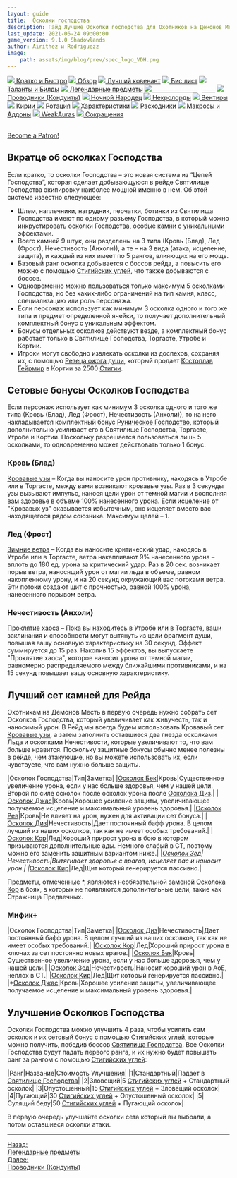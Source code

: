 ```yaml
---
layout: guide
title:  Осколки господства
description: Гайд Лучшие Осколки господства для Охотников на Демонов Месть 9.1.0 PvE Shadowlands
last_update: 2021-06-24 09:00:00
game_version: 9.1.0 Shadowlands 
author: Airithez и Rodriguezz
image:
    path: assets/img/blog/prev/spec_logo_VDH.png
---
```


<div id="smooth-nav-outer">
<a href="{{ site.url }}/guide/vengeance/quick_faq.html"><img src="https://wow.zamimg.com/images/wow/icons/medium/wow_token01.jpg"> Кратко и Быстро</a>
<a href="{{ site.url }}/guide/vengeance/overview.html"><img src="https://wow.zamimg.com/images/wow/icons/medium/inv_misc_spyglass_02.jpg"> Обзор</a>
<a href="{{ site.url }}/guide/vengeance/covenant.html"><img src="https://wow.zamimg.com/images/wow/icons/medium/achievement_mythicdungeons_shadowlands.jpg"> Лучший ковенант</a>
<a href="{{ site.url }}/guide/vengeance/gear.html"><img src="https://wow.zamimg.com/images/wow/icons/medium/inv_chest_chain_03.jpg"> Бис лист</a>
<a href="{{ site.url }}/guide/vengeance/talent-builds.html"><img src="https://wow.zamimg.com/images/wow/icons/medium/ability_marksmanship.jpg"> Таланты и Билды</a>
<a href="{{ site.url }}/guide/vengeance/legendaries-shadowlands.html"><img src="https://wow.zamimg.com/images/wow/icons/medium/runesmith_icon.jpg"> Легендарные предметы</a>
<a href="{{ site.url }}/guide/vengeance/domination-set-bonuses.html"><img src="https://wow.zamimg.com/images/wow/icons/medium/wow_token01.jpg"><span style="color: white;"> Осколки господства</span></a>
<a href="{{ site.url }}/guide/vengeance/conduits-shadowlands.html"><img src="https://wow.zamimg.com/images/wow/icons/medium/ability_rogue_rollthebones02.jpg"> Проводники (Кондуиты)</a>
<a href="{{ site.url }}/guide/vengeance/night-fae.html"><img src="https://wow.zamimg.com/images/wow/icons/medium/ui_sigil_nightfae.jpg"> Ночной Народец</a>
<a href="{{ site.url }}/guide/vengeance/necrolord.html"><img src="https://wow.zamimg.com/images/wow/icons/medium/ui_sigil_necrolord.jpg"> Некролорды</a>
<a href="{{ site.url }}/guide/vengeance/venthyr.html"><img src="https://wow.zamimg.com/images/wow/icons/medium/ui_sigil_venthyr.jpg"> Вентиры</a>
<a href="{{ site.url }}/guide/vengeance/kyrian.html"><img src="https://wow.zamimg.com/images/wow/icons/medium/ui_sigil_kyrian.jpg"> Кирии</a>
<a href="{{ site.url }}/guide/vengeance/rotation-priority.html"><img src="https://wow.zamimg.com/images/wow/icons/medium/wow_token01.jpg"> Ротация</a>
<a href="{{ site.url }}/guide/vengeance/stats.html"><img src="https://wow.zamimg.com/images/wow/icons/medium/inv_inscription_80_warscroll_intellect.jpg"> Характеристики</a>
<a href="{{ site.url }}/guide/vengeance/consumables.html"><img src="https://wow.zamimg.com/images/wow/icons/medium/inv_potion_92.jpg"> Расходники</a>
<a href="{{ site.url }}/guide/vengeance/macros-addons.html"><img src="https://wow.zamimg.com/images/wow/icons/medium/inv_eng_gearspringparts.jpg"> Макросы и Аддоны</a>
<a href="{{ site.url }}/guide/vengeance/weakauras.html"><img src="https://wow.zamimg.com/images/wow/icons/medium/spell_holy_auramastery.jpg"> WeakAuras</a>
<a href="{{ site.url }}/guide/vengeance/common-terms.html"><img src="https://wow.zamimg.com/images/wow/icons/medium/ui_chat.jpg"> Сокращения</a>
</div>
<br>

<a href="https://www.patreon.com/bePatron?u=43917749"  data-patreon-widget-type="become-patron-button">Become a Patron!</a><script async src="https://c6.patreon.com/becomePatronButton.bundle.js"></script>

## Вкратце об осколках Господства

Если кратко, то осколки Господства – это новая система из “Цепей Господства”, которая сделает добывающуюся в рейде Святилище Господства экипировку наиболее мощной именно в нем. Об этой системе известно следующее:

* Шлем, наплечники, нагрудник, перчатки, ботинки из Святилища Господства имеют по одному разъему Господства, 
в который можно инкрустировать осколки Господства, особые камни с уникальными эффектами.
* Всего камней 9 штук, они разделены на 3 типа (<span class="c6">Кровь (Блад)</span>, <span class="c7">Лед (Фрост)</span>, <span class="r3">Нечестивость (Анхоли)</span>), а те – на 3 вида (атака, исцеление, защита), и каждый из них имеет по 5 рангов, влияющих на его мощь.
* Базовый ранг осколка добывается с боссов рейда, а повысить его можно с помощью [Стигийских углей](https://ru.wowhead.com/item=186599), что также добываются с боссов.
* Одновременно можно пользоваться только максимум 5 осколками Господства, но без каких-либо ограничений на тип камня, класс, специализацию или роль персонажа.
* Если персонаж использует как минимум 3 осколка одного и того же типа и предмет определенной ячейки, то получает дополнительный комплектный бонус с уникальным эффектом.
* Бонусы отдельных осколков действуют везде, а комплектный бонус работает только в Святилище Господства, Торгасте, Утробе и Кортии.
* Игроки могут свободно извлекать осколки из доспехов, сохраняя их, с помощью [Резеца ожога души](https://ru.wowhead.com/item=187532), который продает [Костоплав Гейрмир](https://ru.wowhead.com/npc=179214) в Кортии за 2500 [Стигии](https://ru.wowhead.com/currency=1767).

## Сетовые бонусы Осколков Господства

Если персонаж использует как минимум 3 осколка одного и того же типа (<span class="c6">Кровь (Блад)</span>, <span class="c7">Лед (Фрост)</span>, <span class="r3">Нечестивость (Анхоли)</span>), то на него накладывается комплектный бонус [Руническое Господство](https://ru.wowhead.com/spell=355752/), 
который дополнительно усиливает его в Святилище Господства, Торгасте, Утробе и Кортии. Поскольку разрешается пользоваться лишь 5 осколками, то одновременно может действовать только 1 бонус.


### <span class="c6">Кровь (Блад)</span>

[Кровавые узы](https://ru.wowhead.com/spell=355804/) – Когда вы наносите урон противнику, находясь в Утробе или в Торгасте, между вами возникают кровавые узы. Раз в 3 секунды узы вызывают импульс, нанося цели 
урон от темной магии и восполняя вам здоровье в объеме 100% нанесенного урона. Если исцеление от "Кровавых уз" оказывается избыточным, оно исцеляет вместо вас находящегося рядом союзника. Максимум целей – 1.

### <span class="c7">Лед (Фрост)</span>

[Зимние ветра](https://ru.wowhead.com/spell=355735/) – Когда вы наносите критический удар, находясь в Утробе или в Торгасте, 
ветра накапливают 9% нанесенного урона – вплоть до 180 ед. урона за критический удар. Раз в 20 сек. возникает порыв ветра, наносящий урон от магии льда в объеме, равном накопленному урону, и на 20 секунд 
окружающий вас потоками ветра. Эти потоки создают щит с прочностью, равной 100% урона, нанесенного порывом ветра.

### <span class="r3">Нечестивость (Анхоли)</span>

[Проклятие хаоса](https://ru.wowhead.com/spell=355829/) – Пока вы находитесь в Утробе или в Торгасте, ваши заклинания и способности могут вытянуть из цели фрагмент души, повышая вашу основную характеристику на 30 секунд. 
Эффект суммируется до 15 раз. Накопив 15 эффектов, вы выпускаете "Проклятие хаоса", которое наносит урона от темной магии, равномерно распределяемого между ближайшими противниками, и на 15 секунд 
повышает вашу основную характеристику.

## Лучший сет камней для Рейда

Охотникам на Демонов Месть в первую очередь нужно собрать сет Осколков Господства, который увеличивает как живучесть, так и наносимый урон. В Рейд мы всегда будем использовать <span class="c6">Кровавый</span> сет [Кровавые узы](https://ru.wowhead.com/spell=355804/), а затем заполнить оставшиеся два гнезда осколками <span class="c7">Льда</span> и осколками <span class="r3">Нечестивости</span>, которые увеличивают то, что вам больше нравится. Поскольку защитные бонусы обычно менее полезны в рейде, чем атакующие,  но вы можете использовать их, если чувствуете, что вам нужно больше защиты.

<div class="table-box" markdown="1">

|Осколок Господства|Тип|Заметка|
|[Осколок Бек](https://ru.wowhead.com/item=187057)|<span class="c6">Кровь</span>|Существенное увеличение урона, если у нас больше здоровья, чем у нашей цели. Второй по силе осколок после осколок урона после [Осколока Диз](https://ru.wowhead.com/item=187073).|
|[Осколок Джас](https://ru.wowhead.com/item=187059)|<span class="c6">Кровь</span>|Хорошее усиление защиты, увеличивающее получаемое исцеление и максимальный уровень здоровья.|
|[Осколок Рев](https://ru.wowhead.com/item=187061)|<span class="c6">Кровь</span>|Не влияет на урон, нужен для активации сет бонуса.|
|[Осколок Диз](https://ru.wowhead.com/item=187073)|<span class="r3">Нечестивость</span>|Дает постоянный бафф урона. В целом лучший из наших осколков, так как не имеет особых требований.|
|[Осколок Кор](https://ru.wowhead.com/item=187063)|<span class="c7">Лед</span>|Хороший прирост урона в бою в котором призываются дополнительные ады. Немного слабый в СТ, поэтому можно его заменить защитным вариантом ниже.|
|*[Осколок Зед](https://ru.wowhead.com/item=187079)|<span class="r3">Нечестивость</span>|Вытягивает здоровье с врагов, исцеляет вас и наносит урон.|
|*[Осколок Кир](https://ru.wowhead.com/item=187065)|<span class="c7">Лед</span>|Щит который генерируется пассивно.|

</div>

Предметы, отмеченные *, являются необязательной заменой [Осколока Кор](https://ru.wowhead.com/item=187063) в боях, в которых не появляются дополнительные цели, такие как Стражница Предвечных.


### Мифик+

|Осколок Господства|Тип|Заметка|
|[Осколок Диз](https://ru.wowhead.com/item=187073)|<span class="r3">Нечестивость</span>|Дает постоянный бафф урона. В целом лучший из наших осколков, так как не имеет особых требований.|
|[Осколок Кор](https://ru.wowhead.com/item=187063)|<span class="c7">Лед</span>|Хороший прирост урона в ключах за сет постоянно новых врагов.|
|[Осколок Бек](https://ru.wowhead.com/item=187057)|<span class="c6">Кровь</span>|Существенное увеличение урона, если у нас больше здоровья, чем у нашей цели.|
|[Осколок Зед](https://ru.wowhead.com/item=187079)|<span class="r3">Нечестивость</span>|Наносит хороший урон в AoE, неплох в СТ.|
|[Осколок Кир](https://ru.wowhead.com/item=187065)|<span class="c7">Лед</span>|Щит который генерируется пассивно.|
|*[Осколок Джас](https://ru.wowhead.com/item=187059)|<span class="c6">Кровь</span>|Хорошее усиление защиты, увеличивающее получаемое исцеление и максимальный уровень здоровья.|

## Улучшение Осколков Господства

Осколки Господства можно улучшить 4 раза, чтобы усилить сам осколок и их сетовый бонус с помощью [Стигийских углей](https://ru.wowhead.com/item=186599), которые можно получить, 
победив боссов [Святилища Господства](https://ru.wowhead.com/sanctum-of-domination). Все Осколки Господства будут падать первого ранга, и их нужно будет повышать ранг за рангом с помощью [Стигийских углей](https://ru.wowhead.com/item=186599):
 
<div class="table-box" markdown="1">
 
|Ранг|Название|Стоимость Улучшения|
|1|Стандартный|Падает в [Святилище Господства](https://ru.wowhead.com/sanctum-of-domination)|
|2|Зловещий|5 [Стигийских углей](https://ru.wowhead.com/item=186599) + Стандартный осколок| 
|3|Опустошенный|15 [Стигийских углей](https://ru.wowhead.com/item=186599) + Зловещий осколок|
|4|Пугающий|30 [Стигийских углей](https://ru.wowhead.com/item=186599) + Опустошенный осколок|
|5|Сулящий беду|50 [Стигийских углей](https://ru.wowhead.com/item=186599) + Пугающий осколок|

</div>

<p class="tanknotes-section-success" markdown="1">
В первую очередь улучшайте осколки сета который вы выбрали, а потом оставшиеся осколки атаки. 
</p>

<hr>

<div class="minibox minibox-left"><a href="{{ site.url }}/guide/vengeance/legendaries-shadowlands.html">Назад:<br>Легендарные предметы</a></div> 
<div class="minibox"><a href="{{ site.url }}/guide/vengeance/conduits-shadowlands.html">Далее:<br>Проводники (Кондуиты)</a></div>

<br>